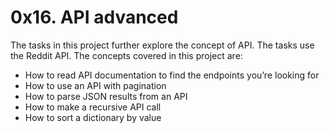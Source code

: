 # 0x16. API advanced
The tasks in this project further explore the concept of API. The tasks use the Reddit API.
The concepts covered in this project are:
* How to read API documentation to find the endpoints you’re looking for
* How to use an API with pagination
* How to parse JSON results from an API
* How to make a recursive API call
* How to sort a dictionary by value
